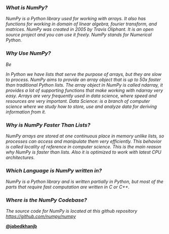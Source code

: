 <i><h3>What is NumPy?</h3>

NumPy is a Python library used for working with arrays.
It also has functions for working in domain of linear algebra, fourier transform, and matrices.
NumPy was created in 2005 by Travis Oliphant. It is an open source project and you can use it freely.
NumPy stands for Numerical Python.

<h3>Why Use NumPy?</h3> Be

In Python we have lists that serve the purpose of arrays, but they are slow to process.
NumPy aims to provide an array object that is up to 50x faster than traditional Python lists.
The array object in NumPy is called ndarray, it provides a lot of supporting functions that make working with ndarray very easy.
Arrays are very frequently used in data science, where speed and resources are very important.
Data Science: is a branch of computer science where we study how to store, use and analyze data for deriving information from it.

<h3>Why is NumPy Faster Than Lists?</h3>

NumPy arrays are stored at one continuous place in memory unlike lists, so processes can access and manipulate them very efficiently.
This behavior is called locality of reference in computer science.
This is the main reason why NumPy is faster than lists. Also it is optimized to work with latest CPU architectures.

<h3>Which Language is NumPy written in?</h3>

NumPy is a Python library and is written partially in Python, but most of the parts that require fast computation are written in C or C++.

<h3>Where is the NumPy Codebase?</h3>

The source code for NumPy is located at this github repository https://github.com/numpy/numpy </i>

<a href="https://www.allmylinks.com/jabedkhanjb"><b>@jabedkhanjb</b></a>
